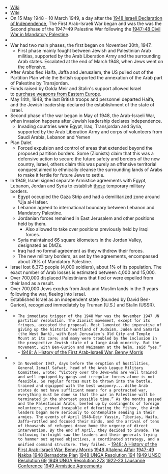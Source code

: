 - [Wiki](https://en.wikipedia.org/wiki/1948_Arab%E2%80%93Israeli_War)
- [Wiki](https://en.wikipedia.org/wiki/1948_Palestine_war)
- On 15 May 1948 – 10 March 1949, a day after the [1948 Israeli Declaration of Independence](1948%20Israeli%20Declaration%20of%20Independence), The First Arab-Israeli War began and was the was the Second phase of the 1947–49 Palestine War following the [1947-48 Civil War in Mandatory Palestine](../1917-48%20Mandatory%20Palestine%20Period/1947-48%20Civil%20War%20in%20Mandatory%20Palestine).
- 
- War had two main phases, the first began on November 30th, 1947.
    - First phase mainly fought between Jewish and Palestinian Arab militias, supported by the Arab Liberation Army and the surrounding Arab states. Escalated at the end of March 1948, when Jews went on the offensive.
- After Arabs fled Haifa, Jaffa and Jerusalem, the US pulled out of the Partition Plan while the British supported the annexation of the Arab part of Palestine by Transjordan.
- Funds raised by Golda Meir and Stalin's support allowed Israel to [purchase weapons from Eastern Europe](https://en.wikipedia.org/wiki/Arms_shipments_from_Czechoslovakia_to_Israel_1947%E2%80%931949).
- May 14th, 1948, the last British troops and personnel departed Haifa, and the Jewish leadership declared the establishment of the state of Israel.
- Second phase of the war began in May of 1948, the Arab-Israeli War, when invasion happens after Jewish leadership declares independence.
    - Invading countries were Egypt, Iraq, Transjordan and Syria, supported by the Arab Liberation Army and corps of volunteers from Saudi Arabia, Lebanon and Yemen
- Plan Dalet
    - Forced expulsion and control of areas that extended beyond the proposed partition borders. Some (Zionists) claim that this was a defensive action to secure the future safety and borders of the new country, Israel, others claim this was purely an offensive territorial conquest aimed to ethnically cleanse the surrounding lands of Arabs to make it fertile for future Jews to settle.
- In 1949, Israel signed separate Armistice agreements with Egypt, Lebanon, Jordan and Syria to establish [these](https://upload.wikimedia.org/wikipedia/commons/f/f4/Palestine_Military_Situation%2C_April_6%2C_1949%2C_Truman_Papers.jpg) temporary military borders.
    - Egypt occupied the Gaza Strip and had a demilitarized zone around 'Uja al-Hafeer.
    - Lebanon agreed to international boundary between Lebanon and Mandatory Palestine.
    - Jordanian forces remained in East Jerusalem and other positions held by them.
        - Also allowed to take over positions previously held by Iraqi forces.
    - Syria maintained 66 square kilometers in the Jordan Valley, designated as DMZs.
    - Iraq had no formal agreement as they withdrew their forces.
    - The new military borders, as set by the agreements, encompassed about 78% of Mandatory Palestine.
- Israel lost 6,373 people (4,000 soldiers), about 1% of its population. The exact number of Arab losses is estimated between 4,000 and 15,000.
- Over 700,000 displaced Palestinians that fled or were expelled from their land as a result.
- Over 700,000 Jews exodus from Arab and Muslim lands in the 3 years following the war, fleeing into Israel.
- Established Israel as an independent state (founded by David Ben-Gurion), recognized immediately by Truman (U.S.) and Stalin (USSR).
- 
	- `The immediate trigger of the 1948 War was the November 1947 UN partition resolution. The Zionist movement, except for its fringes, accepted the proposal. Most lamented the imperative of giving up the historic heartland of Judaism, Judea and Samaria (the West Bank), with East Jerusalem’s Old City and Temple Mount at its core; and many were troubled by the inclusion in the prospective Jewish state of a large Arab minority. But the movement, with Ben-Gurion and Weizmann at the helm, said “yes.”`  - [1948: A History of the First Arab-Israeli War, Benny Morris](https://cloudflare-ipfs.com/ipfs/bafykbzaceboh6eehlb6m6qeyfzcadyiri4vhj3syboxaidhido32jriuuaj3c?filename=Benny%20Morris%20-%201948_%20A%20History%20of%20the%20First%20Arab-Israeli%20War-Yale%20University%20Press%20%282008%29.pdf)
- 
	- `In November 1947, days before the eruption of hostilities, General Ismail Safwat, head of the Arab League Military Committee, wrote: “Victory over the Jews—who are well trained and well equipped—by gangs and irregular forces alone is not feasible. So regular forces must be thrown into the battle, trained and equipped with the best weaponry....Asthe Arab states do not have sufficient means for a protracted war, everything must be done so that the war in Palestine will be terminated in the shortest possible time.” As the months passed and the Palestinian Arabs, beefed up by contingents of foreign volunteers, proved incapable of defeating the Yishuv, the Arab leaders began more seriously to contemplate sending in their armies. The events of April 1948—Deir Yassin, Tiberias, Haifa, Jaffa—rattled and focused their minds, and the arrival of tens of thousands of refugees drove home the urgency of direct intervention. By the end of April, they decided to invade. The following fortnight saw the leaders and their generals trying to hammer out agreed objectives, a coordinated strategy, and a unified command structure. They failed.`  - [1948: A History of the First Arab-Israeli War, Benny Morris](https://cloudflare-ipfs.com/ipfs/bafykbzaceboh6eehlb6m6qeyfzcadyiri4vhj3syboxaidhido32jriuuaj3c?filename=Benny%20Morris%20-%201948_%20A%20History%20of%20the%20First%20Arab-Israeli%20War-Yale%20University%20Press%20%282008%29.pdf)
[1948 Altalena Affair](1948%20Altalena%20Affair)
[1947-49 Nakba](1947-49%20Nakba)
[1948 Bernadotte Plan](1948%20Bernadotte%20Plan)
[1948 UNGA Resolution 194](1948%20UNGA%20Resolution%20194)
[1949 UNSC Resolution 69](1949%20UNSC%20Resolution%2069)
[1949 UNGA Resolution 273](1949%20UNGA%20Resolution%20273)
[1922-23 Lausanne Conference](../1917-48%20Mandatory%20Palestine%20Period/1922-23%20Lausanne%20Conference)
[1949 Armistice Agreements](1949%20Armistice%20Agreements)